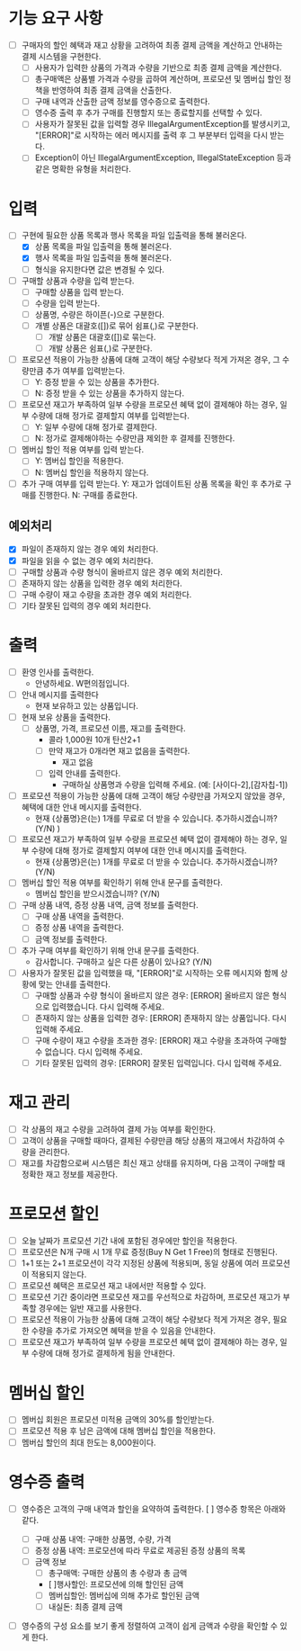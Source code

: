 # 기능 요구 사항
- [ ] 구매자의 할인 혜택과 재고 상황을 고려하여 최종 결제 금액을 계산하고 안내하는 결제 시스템을 구현한다.
  - [ ] 사용자가 입력한 상품의 가격과 수량을 기반으로 최종 결제 금액을 계산한다.
  - [ ] 총구매액은 상품별 가격과 수량을 곱하여 계산하며, 프로모션 및 멤버십 할인 정책을 반영하여 최종 결제 금액을 산출한다.
  - [ ] 구매 내역과 산출한 금액 정보를 영수증으로 출력한다.
  - [ ] 영수증 출력 후 추가 구매를 진행할지 또는 종료할지를 선택할 수 있다.
  - [ ] 사용자가 잘못된 값을 입력할 경우 IllegalArgumentException를 발생시키고, "[ERROR]"로 시작하는 에러 메시지를 출력 후 그 부분부터 입력을 다시 받는다. 
  - [ ] Exception이 아닌 IllegalArgumentException, IllegalStateException 등과 같은 명확한 유형을 처리한다.

# 입력

- [ ] 구현에 필요한 상품 목록과 행사 목록을 파일 입출력을 통해 불러온다.
  - [x] 상품 목록을 파일 입출력을 통해 불러온다.
  - [x] 행사 목록을 파일 입출력을 통해 불러온다.
  - [ ] 형식을 유지한다면 값은 변경될 수 있다.
- [ ] 구매할 상품과 수량을 입력 받는다.
  - [ ] 구매할 상품을 입력 받는다.
  - [ ] 수량을 입력 받는다.
  - [ ] 상품명, 수량은 하이픈(-)으로 구분한다.
  - [ ] 개별 상품은 대괄호([])로 묶어 쉼표(,)로 구분한다. 
    - [ ] 개발 상품은 대괄호([])로 묶는다.
    - [ ] 개발 상품은 쉼표(,)로 구분한다.
- [ ] 프로모션 적용이 가능한 상품에 대해 고객이 해당 수량보다 적게 가져온 경우, 그 수량만큼 추가 여부를 입력받는다.
  - [ ] Y: 증정 받을 수 있는 상품을 추가한다.
  - [ ] N: 증정 받을 수 있는 상품을 추가하지 않는다.
- [ ] 프로모션 재고가 부족하여 일부 수량을 프로모션 혜택 없이 결제해야 하는 경우, 일부 수량에 대해 정가로 결제할지 여부를 입력받는다.
  - [ ] Y: 일부 수량에 대해 정가로 결제한다.
  - [ ] N: 정가로 결제해야하는 수량만큼 제외한 후 결제를 진행한다.
- [ ] 멤버십 할인 적용 여부를 입력 받는다.
  - [ ] Y: 멤버십 할인을 적용한다.
  - [ ] N: 멤버십 할인을 적용하지 않는다.
- [ ] 추가 구매 여부를 입력 받는다.
    Y: 재고가 업데이트된 상품 목록을 확인 후 추가로 구매를 진행한다.
    N: 구매를 종료한다.

## 예외처리
- [x] 파일이 존재하지 않는 경우 예외 처리한다.
- [x] 파일을 읽을 수 없는 경우 예외 처리한다.
- [ ] 구매할 상품과 수량 형식이 올바르지 않은 경우 예외 처리한다.
- [ ] 존재하지 않는 상품을 입력한 경우 예외 처리한다.
- [ ] 구매 수량이 재고 수량을 초과한 경우 예외 처리한다.
- [ ] 기타 잘못된 입력의 경우 예외 처리한다.

# 출력
- [ ] 환영 인사를 출력한다. 
  - 안녕하세요. W편의점입니다.
- [ ] 안내 메시지를 출력한다 
  - 현재 보유하고 있는 상품입니다.
- [ ] 현재 보유 상품을 출력한다.
  - [ ] 상품명, 가격, 프로모션 이름, 재고를 출력한다. 
    - 콜라 1,000원 10개 탄산2+1 
    - [ ] 만약 재고가 0개라면 재고 없음을 출력한다.
      - 재고 없음
    - [ ] 입력 안내를 출력한다. 
      - 구매하실 상품명과 수량을 입력해 주세요. (예: [사이다-2],[감자칩-1])
- [ ] 프로모션 적용이 가능한 상품에 대해 고객이 해당 수량만큼 가져오지 않았을 경우, 혜택에 대한 안내 메시지를 출력한다.
  - 현재 {상품명}은(는) 1개를 무료로 더 받을 수 있습니다. 추가하시겠습니까? (Y/N) )
- [ ] 프로모션 재고가 부족하여 일부 수량을 프로모션 혜택 없이 결제해야 하는 경우, 일부 수량에 대해 정가로 결제할지 여부에 대한 안내 메시지를 출력한다.
  - 현재 {상품명}은(는) 1개를 무료로 더 받을 수 있습니다. 추가하시겠습니까? (Y/N)
- [ ] 멤버십 할인 적용 여부를 확인하기 위해 안내 문구를 출력한다.
  - 멤버십 할인을 받으시겠습니까? (Y/N)
- [ ] 구매 상품 내역, 증정 상품 내역, 금액 정보를 출력한다.
  - [ ] 구매 상품 내역을 출력한다.
  - [ ] 증정 상품 내역을 출력한다.
  - [ ] 금액 정보를 출력한다.
- [ ] 추가 구매 여부를 확인하기 위해 안내 문구를 출력한다.
  - 감사합니다. 구매하고 싶은 다른 상품이 있나요? (Y/N)
- [ ] 사용자가 잘못된 값을 입력했을 때, "[ERROR]"로 시작하는 오류 메시지와 함께 상황에 맞는 안내를 출력한다.
  - [ ] 구매할 상품과 수량 형식이 올바르지 않은 경우: [ERROR] 올바르지 않은 형식으로 입력했습니다. 다시 입력해 주세요.
  - [ ] 존재하지 않는 상품을 입력한 경우: [ERROR] 존재하지 않는 상품입니다. 다시 입력해 주세요.
  - [ ] 구매 수량이 재고 수량을 초과한 경우: [ERROR] 재고 수량을 초과하여 구매할 수 없습니다. 다시 입력해 주세요.
  - [ ] 기타 잘못된 입력의 경우: [ERROR] 잘못된 입력입니다. 다시 입력해 주세요.

# 재고 관리

- [ ] 각 상품의 재고 수량을 고려하여 결제 가능 여부를 확인한다.
- [ ] 고객이 상품을 구매할 때마다, 결제된 수량만큼 해당 상품의 재고에서 차감하여 수량을 관리한다.
- [ ] 재고를 차감함으로써 시스템은 최신 재고 상태를 유지하며, 다음 고객이 구매할 때 정확한 재고 정보를 제공한다.

# 프로모션 할인

- [ ] 오늘 날짜가 프로모션 기간 내에 포함된 경우에만 할인을 적용한다.
- [ ] 프로모션은 N개 구매 시 1개 무료 증정(Buy N Get 1 Free)의 형태로 진행된다.
- [ ] 1+1 또는 2+1 프로모션이 각각 지정된 상품에 적용되며, 동일 상품에 여러 프로모션이 적용되지 않는다.
- [ ] 프로모션 혜택은 프로모션 재고 내에서만 적용할 수 있다.
- [ ] 프로모션 기간 중이라면 프로모션 재고를 우선적으로 차감하며, 프로모션 재고가 부족할 경우에는 일반 재고를 사용한다.
- [ ] 프로모션 적용이 가능한 상품에 대해 고객이 해당 수량보다 적게 가져온 경우, 필요한 수량을 추가로 가져오면 혜택을 받을 수 있음을 안내한다.
- [ ] 프로모션 재고가 부족하여 일부 수량을 프로모션 혜택 없이 결제해야 하는 경우, 일부 수량에 대해 정가로 결제하게 됨을 안내한다.

# 멤버십 할인
- [ ] 멤버십 회원은 프로모션 미적용 금액의 30%를 할인받는다.
- [ ] 프로모션 적용 후 남은 금액에 대해 멤버십 할인을 적용한다.
- [ ] 멤버십 할인의 최대 한도는 8,000원이다.

# 영수증 출력
- [ ] 영수증은 고객의 구매 내역과 할인을 요약하여 출력한다. 
[ ] 영수증 항목은 아래와 같다. 
  - [ ] 구매 상품 내역: 구매한 상품명, 수량, 가격 
  - [ ] 증정 상품 내역: 프로모션에 따라 무료로 제공된 증정 상품의 목록
  - [ ] 금액 정보 
    - [ ] 총구매액: 구매한 상품의 총 수량과 총 금액
    - [ ]행사할인: 프로모션에 의해 할인된 금액
    - [ ] 멤버십할인: 멤버십에 의해 추가로 할인된 금액
    - [ ] 내실돈: 최종 결제 금액
- [ ] 영수증의 구성 요소를 보기 좋게 정렬하여 고객이 쉽게 금액과 수량을 확인할 수 있게 한다.






